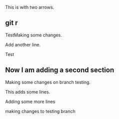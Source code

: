 This is with two arrows.
## git r

TestMaking some changes.

Add another line. 

Test

## Now I am adding a second section

Making some changes on branch testing. 

This adds some lines.

Adding some more lines 

making changes to testing branch
